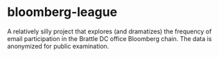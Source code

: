 # bloomberg-league

A relatively silly project that explores (and dramatizes) the frequency of email participation in the Brattle DC office Bloomberg chain. The data is anonymized for public examination. 
